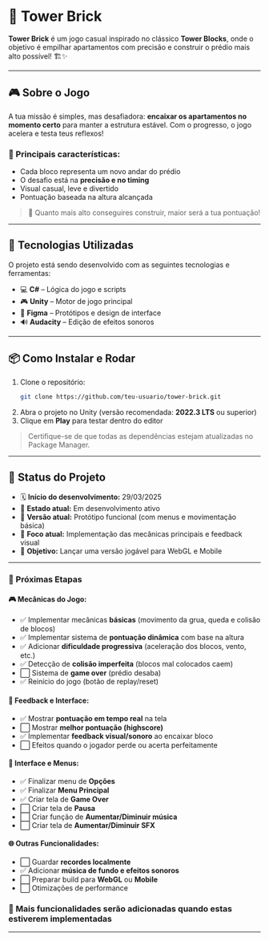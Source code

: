 # 🧱 Tower Brick

**Tower Brick** é um jogo casual inspirado no clássico **Tower Blocks**, onde o objetivo é empilhar apartamentos com precisão e construir o prédio mais alto possível! 🏗️✨

---

## 🎮 Sobre o Jogo

A tua missão é simples, mas desafiadora: **encaixar os apartamentos no momento certo** para manter a estrutura estável. Com o progresso, o jogo acelera e testa teus reflexos!

### 🔹 Principais características:
- Cada bloco representa um novo andar do prédio  
- O desafio está na **precisão e no timing**  
- Visual casual, leve e divertido  
- Pontuação baseada na altura alcançada

> 🧱 Quanto mais alto conseguires construir, maior será a tua pontuação!

---

## 🚀 Tecnologias Utilizadas

O projeto está sendo desenvolvido com as seguintes tecnologias e ferramentas:

- 💻 **C#** – Lógica do jogo e scripts  
- 🎮 **Unity** – Motor de jogo principal  
- 🎨 **Figma** – Protótipos e design de interface  
- 🔊 **Audacity** – Edição de efeitos sonoros  

---

## 📦 Como Instalar e Rodar

1. Clone o repositório:
   ```bash
   git clone https://github.com/teu-usuario/tower-brick.git
   ```
2. Abra o projeto no Unity (versão recomendada: **2022.3 LTS** ou superior)  
3. Clique em **Play** para testar dentro do editor

> Certifique-se de que todas as dependências estejam atualizadas no Package Manager.

---

## 📅 Status do Projeto

- 🗓️ **Início do desenvolvimento:** 29/03/2025  
- 🧱 **Estado atual:** Em desenvolvimento ativo  
- 🔁 **Versão atual:** Protótipo funcional (com menus e movimentação básica)  
- 🧪 **Foco atual:** Implementação das mecânicas principais e feedback visual  
- 🎯 **Objetivo:** Lançar uma versão jogável para WebGL e Mobile

---

### 🔨 Próximas Etapas

#### 🎮 Mecânicas do Jogo:
- ✅ Implementar mecânicas **básicas** (movimento da grua, queda e colisão de blocos)  
- ✅ Implementar sistema de **pontuação dinâmica** com base na altura  
- ✅ Adicionar **dificuldade progressiva** (aceleração dos blocos, vento, etc.)  
- ✅ Detecção de **colisão imperfeita** (blocos mal colocados caem)  
- ⬜ Sistema de **game over** (prédio desaba)  
- ✅ Reinício do jogo (botão de replay/reset)  

#### 🧠 Feedback e Interface:
- ✅ Mostrar **pontuação em tempo real** na tela  
- ⬜ Mostrar **melhor pontuação (highscore)**  
- ✅ Implementar **feedback visual/sonoro** ao encaixar bloco  
- ⬜ Efeitos quando o jogador perde ou acerta perfeitamente  

#### 📱 Interface e Menus:
- ✅ Finalizar menu de **Opções**  
- ✅ Finalizar **Menu Principal**  
- ✅ Criar tela de **Game Over**  
- ⬜ Criar tela de **Pausa**  
- ⬜ Criar função de **Aumentar/Diminuir música**  
- ⬜ Criar tela de **Aumentar/Diminuir SFX**  

#### 🌐 Outras Funcionalidades:
- ⬜ Guardar **recordes localmente**  
- ✅ Adicionar **música de fundo e efeitos sonoros**  
- ⬜ Preparar build para **WebGL** ou **Mobile**  
- ⬜ Otimizações de performance  


### 🔨 Mais funcionalidades serão adicionadas quando estas estiverem implementadas

---